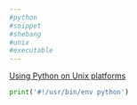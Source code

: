 ```yaml
---
#python
#snippet
#shebang
#unix
#executable
---
```


[Using Python on Unix platforms](https://docs.python.org/3.8/using/unix.html)

```python
print('#!/usr/bin/env python')
```
